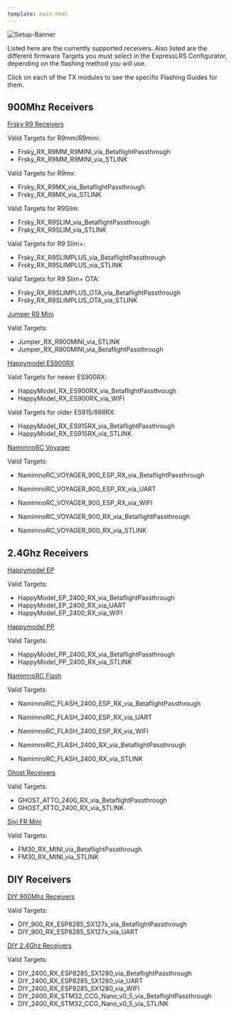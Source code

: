 ```yaml
---
template: main.html
---
```


![Setup-Banner](https://raw.githubusercontent.com/ExpressLRS/ExpressLRS-hardware/master/img/quick-start.png)

Listed here are the currently supported receivers. Also listed are the different firmware Targets you must select in the ExpressLRS Configurator, depending on the flashing method you will use.

Click on each of the TX modules to see the specific Flashing Guides for them.

## 900Mhz Receivers

[Frsky R9 Receivers](../quick-start/rx-r9receivers.md)

Valid Targets for R9mm/R9mini:

- Frsky_RX_R9MM_R9MINI_via_BetaflightPassthrough
- Frsky_RX_R9MM_R9MINI_via_STLINK

Valid Targets for R9mx:

- Frsky_RX_R9MX_via_BetaflightPassthrough
- Frsky_RX_R9MX_via_STLINK

Valid Targets for R9Slim:

- Frsky_RX_R9SLIM_via_BetaflightPassthrough
- Frsky_RX_R9SLIM_via_STLINK

Valid Targets for R9 Slim+:

- Frsky_RX_R9SLIMPLUS_via_BetaflightPassthrough
- Frsky_RX_R9SLIMPLUS_via_STLINK

Valid Targets for R9 Slim+ OTA:

- Frsky_RX_R9SLIMPLUS_OTA_via_BetaflightPassthrough
- Frsky_RX_R9SLIMPLUS_OTA_via_STLINK

[Jumper R9 Mini](../quick-start/rx-jumper900.md)

Valid Targets: 

- Jumper_RX_R900MINI_via_STLINK
- Jumper_RX_R900MINI_via_BetaflightPassthrough

[Happymodel ES900RX](../quick-start/rx-hmes900.md)

Valid Targets for newer ES900RX:

- HappyModel_RX_ES900RX_via_BetaflightPassthrough
- HappyModel_RX_ES900RX_via_WIFI

Valid Targets for older ES915/868RX:

- HappyModel_RX_ES915RX_via_BetaflightPassthrough
- HappyModel_RX_ES915RX_via_STLINK

[NamimnoRC Voyager](../quick-start/rx-voyager900.md)

Valid Targets:

- NamimnoRC_VOYAGER_900_ESP_RX_via_BetaflightPassthrough
- NamimnoRC_VOYAGER_900_ESP_RX_via_UART
- NamimnoRC_VOYAGER_900_ESP_RX_via_WIFI

- NamimnoRC_VOYAGER_900_RX_via_BetaflightPassthrough
- NamimnoRC_VOYAGER_900_RX_via_STLINK

## 2.4Ghz Receivers

[Happymodel EP](../quick-start/rx-hmep2400.md)

Valid Targets:

- HappyModel_EP_2400_RX_via_BetaflightPassthrough
- HappyModel_EP_2400_RX_via_UART
- HappyModel_EP_2400_RX_via_WIFI

[Happymodel PP](../quick-start/rx-hmpp2400.md)

Valid Targets:

- HappyModel_PP_2400_RX_via_BetaflightPassthrough
- HappyModel_PP_2400_RX_via_STLINK

[NamimnoRC Flash](../quick-start/rx-flash2400.md)

Valid Targets:

- NamimnoRC_FLASH_2400_ESP_RX_via_BetaflightPassthrough
- NamimnoRC_FLASH_2400_ESP_RX_via_UART
- NamimnoRC_FLASH_2400_ESP_RX_via_WIFI

- NamimnoRC_FLASH_2400_RX_via_BetaflightPassthrough
- NamimnoRC_FLASH_2400_RX_via_STLINK

[Ghost Receivers](../quick-start/rx-ghost2400.md)

Valid Targets:

- GHOST_ATTO_2400_RX_via_BetaflightPassthrough
- GHOST_ATTO_2400_RX_via_STLINK

[Siyi FR Mini](../quick-start/rx-siyiFRmini.md)

Valid Targets:

- FM30_RX_MINI_via_BetaflightPassthrough
- FM30_RX_MINI_via_STLINK

## DIY Receivers

[DIY 900Mhz Receivers](../quick-start/rx-diyreceivers900.md)

Valid Targets:

- DIY_900_RX_ESP8285_SX127x_via_BetaflightPassthrough 
- DIY_900_RX_ESP8285_SX127x_via_UART

[DIY 2.4Ghz Receivers](../quick-start/rx-diyreceivers.md)

Valid Targets:

- DIY_2400_RX_ESP8285_SX1280_via_BetaflightPassthrough
- DIY_2400_RX_ESP8285_SX1280_via_UART
- DIY_2400_RX_ESP8285_SX1280_via_WIFI
- DIY_2400_RX_STM32_CCG_Nano_v0_5_via_BetaflightPassthrough
- DIY_2400_RX_STM32_CCG_Nano_v0_5_via_STLINK

